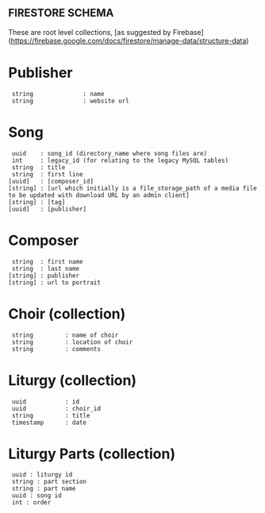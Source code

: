 ## FIRESTORE SCHEMA

These are root level collections, [as suggested by Firebase] (https://firebase.google.com/docs/firestore/manage-data/structure-data)

# Publisher
```
 string              : name
 string              : website url
```

# Song
```
 uuid    : song_id (directory_name where song files are)
 int     : legacy_id (for relating to the legacy MySQL tables)
 string  : title
 string  : first line   
[uuid]   : [composer_id]
[string] : [url which initially is a file_storage_path of a media file to be updated with download URL by an admin client]
[string] : [tag]
[uuid]   : [publisher]
```
# Composer
```
 string  : first name
 string  : last name
[string] : publisher
[string] : url to portrait
```

# Choir (collection)
```
 string         : name of choir
 string         : location of choir
 string         : comments
```

# Liturgy (collection)
```
 uuid           : id
 uuid           : choir_id
 string         : title
 timestamp      : date
 ```

# Liturgy Parts (collection)
```
 uuid : liturgy id
 string : part section
 string : part name
 uuid : song id
 int : order
```


 
